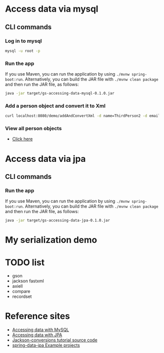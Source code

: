 # Access data via mysql

## CLI commands
### Log in to mysql
```bash
mysql -u root -p
```

### Run the app
If you use Maven, you can run the application by using `./mvnw spring-boot:run`. Alternatively, you can build the JAR file with `./mvnw clean package` and then run the JAR file, as follows:
```bash
java -jar target/gs-accessing-data-mysql-0.1.0.jar
```

### Add a person object and convert it to Xml
```bash
curl localhost:8080/demo/addAndConvertXml -d name=ThirdPerson2 -d email=someemail@someemailprovider.com
```

### View all person objects
- [Click here](http://localhost:8080/demo/all)

# Access data via jpa
## CLI commands
### Run the app
If you use Maven, you can run the application by using `./mvnw spring-boot:run`. Alternatively, you can build the JAR file with `./mvnw clean package` and then run the JAR file, as follows:
```bash
java -jar target/gs-accessing-data-jpa-0.1.0.jar
```

# My serialization demo

# TODO list
- gson
- jackson fastxml
- axiell
- compare
- recordset

# Reference sites
- [Accessing data with MySQL](https://spring.io/guides/gs/accessing-data-mysql/)
- [Accessing data with JPA](https://spring.io/guides/gs/accessing-data-jpa/)
- [Jackson-conversions tutorial source code](https://github.com/eugenp/tutorials/tree/master/jackson-modules/jackson-conversions)
- [spring-data-jpa Example projects](https://spring.io/projects/spring-data-jpa#samples)